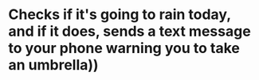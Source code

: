 # Сhecks if it's going to rain today, and if it does, sends a text message to your phone warning you to take an umbrella))
